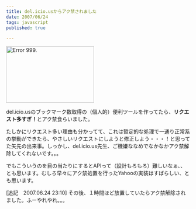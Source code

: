 ```yaml
---
title: del.icio.usからアク禁されました
date: 2007/06/24
tags: javascript
published: true

---
```


<p><a href="http://www.flickr.com/photos/katsuma/610954130/" title="Photo Sharing"><img src="http://farm2.static.flickr.com/1282/610954130_9999243432_m.jpg" width="240" height="155" alt="Error 999." /></a></p>

<p>del.icio.usのブックマーク数取得の（個人的）便利ツールを作ってたら、<strong>リクエスト多すぎ！</strong>とアク禁食らいました。</p>

<p>たしかにリクエスト多い理由も分かってて、これは暫定的な処理で一通り正常系の挙動ができたら、やさしいリクエストにしようと修正しよう・・・！と思ってた矢先の出来事。しっかし、del.icio.us先生、ご機嫌ななめでなかなかアク禁解除してくれないです。。。</p>

<p>でもこういうのを目の当たりにするとAPIって（設計もろもろ）難しいなぁ、、とも思います。むしろ早々にアク禁処置を行ったYahooの実装はすばらしい、とも思います。</p>

<p>[追記　2007.06.24 23:10] その後、１時間ほど放置していたらアク禁解除されました。ふーやれやれ。。。</p>
